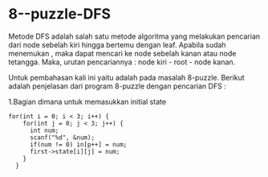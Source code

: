 # 8--puzzle-DFS

Metode DFS adalah salah satu metode algoritma yang melakukan pencarian dari node sebelah kiri hingga bertemu dengan leaf.
Apabila sudah menemukan , maka dapat mencari ke node sebelah kanan atau node tetangga. 
Maka, urutan pencariannya   :
node kiri - root - node kanan. 

Untuk pembahasan kali ini yaitu adalah pada masalah 8-puzzle. 
Berikut adalah penjelasan dari program 8-puzzle dengan pencarian DFS :

1.Bagian dimana untuk memasukkan initial state
```
for(int i = 0; i < 3; i++) {
    for(int j = 0; j < 3; j++) {
      int num; 
	  scanf("%d", &num);
      if(num != 0) in[p++] = num;
      first->state[i][j] = num;
    }
  }
```

